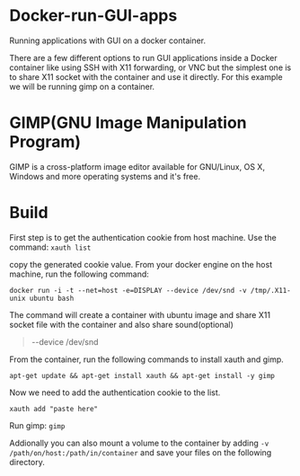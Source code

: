 # Docker-run-GUI-apps
Running applications with GUI on a docker container.

There are a few different options to run GUI applications inside a Docker container like using SSH with X11 forwarding,
or VNC but the simplest one is to share X11 socket with the container and use it directly.
For this example we will be running gimp on a container.

# GIMP(GNU Image Manipulation Program)

GIMP is a cross-platform image editor available for GNU/Linux, OS X, Windows and more operating systems and it's free.
# Build
First step is to get the authentication cookie from host machine. Use the command:
```xauth list```

copy the generated cookie value.
From your docker engine on the host machine, run the following command:

```docker run -i -t --net=host -e=DISPLAY --device /dev/snd -v /tmp/.X11-unix ubuntu bash```

The command will create a container with ubuntu image and share X11 socket file with the container and also share sound(optional)
> --device /dev/snd

From the container, run the following commands to install xauth and gimp.

```apt-get update && apt-get install xauth && apt-get install -y gimp```

Now we need to add the authentication cookie to the list.

```xauth add "paste here"```

Run gimp: ```gimp```

Addionally you can also mount a volume to the container by adding ```-v /path/on/host:/path/in/container``` and save your files on the following directory.
